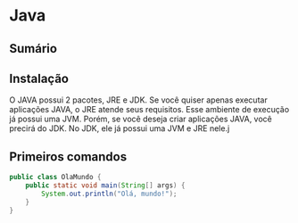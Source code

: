 # Java

## Sumário



## Instalação
O JAVA possui 2 pacotes, JRE e JDK.
Se você quiser apenas executar aplicações JAVA, o JRE atende seus requisitos. Esse ambiente de execução já possui uma JVM. Porém, se você deseja criar aplicações JAVA, você precirá do JDK. No JDK, ele já possui uma JVM e JRE nele.j



## Primeiros comandos
```java
public class OlaMundo {
	public static void main(String[] args) {
        System.out.println("Olá, mundo!");
    }
}
```